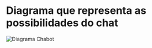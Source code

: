 # Diagrama que representa as possibilidades do chat

![Diagrama Chabot](https://user-images.githubusercontent.com/56899474/175125373-112081df-0c35-4d91-9e3c-c6afabe58201.png)
